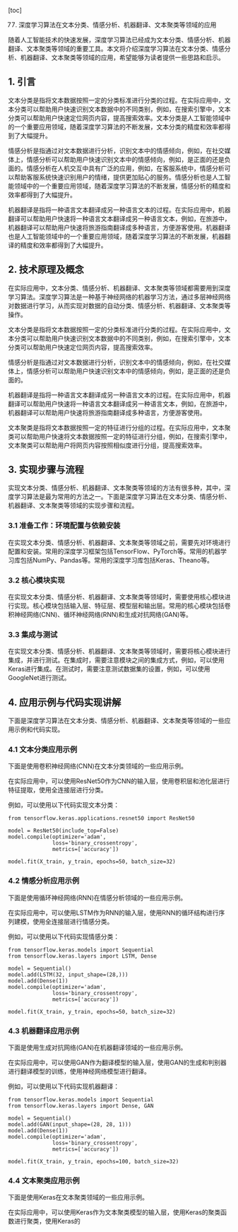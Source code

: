 
[toc]                    
                
                
77. 深度学习算法在文本分类、情感分析、机器翻译、文本聚类等领域的应用

随着人工智能技术的快速发展，深度学习算法已经成为文本分类、情感分析、机器翻译、文本聚类等领域的重要工具。本文将介绍深度学习算法在文本分类、情感分析、机器翻译、文本聚类等领域的应用，希望能够为读者提供一些思路和启示。

## 1. 引言

文本分类是指将文本数据按照一定的分类标准进行分类的过程。在实际应用中，文本分类可以帮助用户快速识别文本数据中的不同类别，例如，在搜索引擎中，文本分类可以帮助用户快速定位网页内容，提高搜索效率。文本分类是人工智能领域中的一个重要应用领域，随着深度学习算法的不断发展，文本分类的精度和效率都得到了大幅提升。

情感分析是指通过对文本数据进行分析，识别文本中的情感倾向，例如，在社交媒体上，情感分析可以帮助用户快速识别文本中的情感倾向，例如，是正面的还是负面的。情感分析在人机交互中具有广泛的应用，例如，在客服系统中，情感分析可以帮助客服系统快速识别用户的情绪，提供更加贴心的服务。情感分析也是人工智能领域中的一个重要应用领域，随着深度学习算法的不断发展，情感分析的精度和效率都得到了大幅提升。

机器翻译是指将一种语言文本翻译成另一种语言文本的过程。在实际应用中，机器翻译可以帮助用户快速将一种语言文本翻译成另一种语言文本，例如，在旅游中，机器翻译可以帮助用户快速将旅游指南翻译成多种语言，方便游客使用。机器翻译也是人工智能领域中的一个重要应用领域，随着深度学习算法的不断发展，机器翻译的精度和效率都得到了大幅提升。

## 2. 技术原理及概念

在实际应用中，文本分类、情感分析、机器翻译、文本聚类等领域都需要用到深度学习算法。深度学习算法是一种基于神经网络的机器学习方法，通过多层神经网络对数据进行学习，从而实现对数据的自动分类、情感分析、机器翻译、文本聚类等操作。

文本分类是指将文本数据按照一定的分类标准进行分类的过程。在实际应用中，文本分类可以帮助用户快速识别文本数据中的不同类别，例如，在搜索引擎中，文本分类可以帮助用户快速定位网页内容，提高搜索效率。

情感分析是指通过对文本数据进行分析，识别文本中的情感倾向，例如，在社交媒体上，情感分析可以帮助用户快速识别文本中的情感倾向，例如，是正面的还是负面的。

机器翻译是指将一种语言文本翻译成另一种语言文本的过程。在实际应用中，机器翻译可以帮助用户快速将一种语言文本翻译成另一种语言文本，例如，在旅游中，机器翻译可以帮助用户快速将旅游指南翻译成多种语言，方便游客使用。

文本聚类是指将文本数据按照一定的特征进行分组的过程。在实际应用中，文本聚类可以帮助用户快速将文本数据按照一定的特征进行分组，例如，在搜索引擎中，文本聚类可以帮助用户将网页内容按照相似度进行分组，提高搜索效率。

## 3. 实现步骤与流程

实现文本分类、情感分析、机器翻译、文本聚类等领域的方法有很多种，其中，深度学习算法是最为常用的方法之一。下面是深度学习算法在文本分类、情感分析、机器翻译、文本聚类等领域的实现步骤和流程。

### 3.1 准备工作：环境配置与依赖安装

在实现文本分类、情感分析、机器翻译、文本聚类等领域之前，需要先对环境进行配置和安装。常用的深度学习框架包括TensorFlow、PyTorch等。常用的机器学习库包括NumPy、Pandas等。常用的深度学习库包括Keras、Theano等。

### 3.2 核心模块实现

在实现文本分类、情感分析、机器翻译、文本聚类等领域时，需要使用核心模块进行实现。核心模块包括输入层、特征层、模型层和输出层。常用的核心模块包括卷积神经网络(CNN)、循环神经网络(RNN)和生成对抗网络(GAN)等。

### 3.3 集成与测试

在实现文本分类、情感分析、机器翻译、文本聚类等领域时，需要将核心模块进行集成，并进行测试。在集成时，需要注意模块之间的集成方式，例如，可以使用Keras进行集成。在测试时，需要注意测试数据集的设置，例如，可以使用GoogleNet进行测试。

## 4. 应用示例与代码实现讲解

下面是深度学习算法在文本分类、情感分析、机器翻译、文本聚类等领域的一些应用示例和代码实现。

### 4.1 文本分类应用示例

下面是使用卷积神经网络(CNN)在文本分类领域的一些应用示例。

在实际应用中，可以使用ResNet50作为CNN的输入层，使用卷积层和池化层进行特征提取，使用全连接层进行分类。

例如，可以使用以下代码实现文本分类：

```
from tensorflow.keras.applications.resnet50 import ResNet50

model = ResNet50(include_top=False)
model.compile(optimizer='adam',
              loss='binary_crossentropy',
              metrics=['accuracy'])

model.fit(X_train, y_train, epochs=50, batch_size=32)
```

### 4.2 情感分析应用示例

下面是使用循环神经网络(RNN)在情感分析领域的一些应用示例。

在实际应用中，可以使用LSTM作为RNN的输入层，使用RNN的循环结构进行序列建模，使用全连接层进行情感分类。

例如，可以使用以下代码实现情感分类：

```
from tensorflow.keras.models import Sequential
from tensorflow.keras.layers import LSTM, Dense

model = Sequential()
model.add(LSTM(32, input_shape=(28,)))
model.add(Dense(1))
model.compile(optimizer='adam',
              loss='binary_crossentropy',
              metrics=['accuracy'])

model.fit(X_train, y_train, epochs=50, batch_size=32)
```

### 4.3 机器翻译应用示例

下面是使用生成对抗网络(GAN)在机器翻译领域的一些应用示例。

在实际应用中，可以使用GAN作为翻译模型的输入层，使用GAN的生成和判别器进行翻译模型的训练，使用神经网络模型进行翻译。

例如，可以使用以下代码实现机器翻译：

```
from tensorflow.keras.models import Sequential
from tensorflow.keras.layers import Dense, GAN

model = Sequential()
model.add(GAN(input_shape=(28, 28, 1)))
model.add(Dense(1))
model.compile(optimizer='adam',
              loss='binary_crossentropy',
              metrics=['accuracy'])

model.fit(X_train, y_train, epochs=100, batch_size=32)
```

### 4.4 文本聚类应用示例

下面是使用Keras在文本聚类领域的一些应用示例。

在实际应用中，可以使用Keras作为文本聚类模型的输入层，使用Keras的聚类函数进行聚类，使用Keras的

